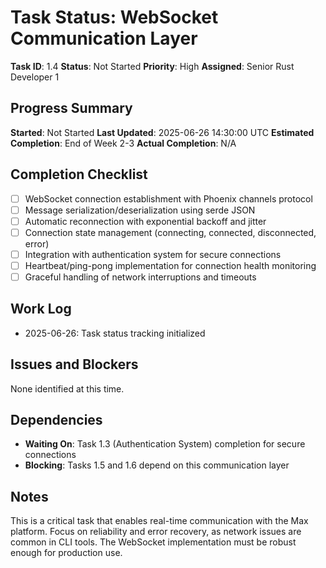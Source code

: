# Task Status: WebSocket Communication Layer

**Task ID**: 1.4
**Status**: Not Started
**Priority**: High
**Assigned**: Senior Rust Developer 1

## Progress Summary
**Started**: Not Started
**Last Updated**: 2025-06-26 14:30:00 UTC
**Estimated Completion**: End of Week 2-3
**Actual Completion**: N/A

## Completion Checklist
- [ ] WebSocket connection establishment with Phoenix channels protocol
- [ ] Message serialization/deserialization using serde JSON
- [ ] Automatic reconnection with exponential backoff and jitter
- [ ] Connection state management (connecting, connected, disconnected, error)
- [ ] Integration with authentication system for secure connections
- [ ] Heartbeat/ping-pong implementation for connection health monitoring
- [ ] Graceful handling of network interruptions and timeouts

## Work Log
- 2025-06-26: Task status tracking initialized

## Issues and Blockers
None identified at this time.

## Dependencies
- **Waiting On**: Task 1.3 (Authentication System) completion for secure connections
- **Blocking**: Tasks 1.5 and 1.6 depend on this communication layer

## Notes
This is a critical task that enables real-time communication with the Max platform. Focus on reliability and error recovery, as network issues are common in CLI tools. The WebSocket implementation must be robust enough for production use.